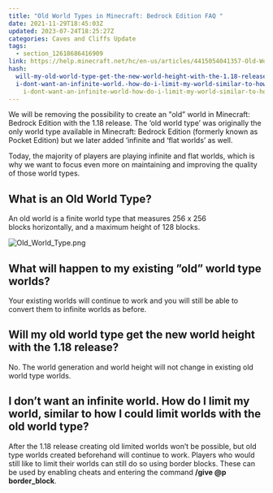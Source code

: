 ```yaml
---
title: "Old World Types in Minecraft: Bedrock Edition FAQ "
date: 2021-11-29T18:45:03Z
updated: 2023-07-24T18:25:27Z
categories: Caves and Cliffs Update
tags:
  - section_12618686416909
link: https://help.minecraft.net/hc/en-us/articles/4415054041357-Old-World-Types-in-Minecraft-Bedrock-Edition-FAQ
hash:
  will-my-old-world-type-get-the-new-world-height-with-the-1.18-release: will-my-old-world-type-get-the-new-world-height-with-the-118-release
  i-dont-want-an-infinite-world.-how-do-i-limit-my-world-similar-to-how-i-could-limit-worlds-with-the-old-world-type:
    i-dont-want-an-infinite-world-how-do-i-limit-my-world-similar-to-how-i-could-limit-worlds-with-the-old-world-type
---
```


We will be removing the possibility to create an "old” world in Minecraft: Bedrock Edition with the 1.18 release. The ‘old world type’ was originally the only world type available in Minecraft: Bedrock Edition (formerly known as Pocket Edition) but we later added ‘infinite and ‘flat worlds’ as well. 

Today, the majority of players are playing infinite and flat worlds, which is why we want to focus even more on maintaining and improving the quality of those world types. 

## What is an Old World Type?

An old world is a finite world type that measures 256 x 256 blocks horizontally, and a maximum height of 128 blocks.   
  

![Old_World_Type.png](https://minecrafthelp.zendesk.com/hc/article_attachments/17892381291277)  
  

## What will happen to my existing ”old” world type worlds?

Your existing worlds will continue to work and you will still be able to convert them to infinite worlds as before.

## Will my old world type get the new world height with the 1.18 release?

No. The world generation and world height will not change in existing old world type worlds.

## I don’t want an infinite world. How do I limit my world, similar to how I could limit worlds with the old world type?

After the 1.18 release creating old limited worlds won’t be possible, but old type worlds created beforehand will continue to work. Players who would still like to limit their worlds can still do so using border blocks. These can be used by enabling cheats and entering the command **/give @p border_block**.
